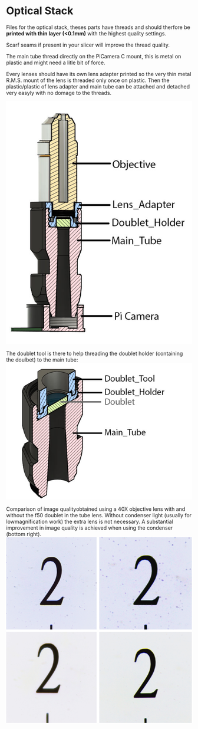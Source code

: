 # Optical Stack

Files for the optical stack, theses parts have threads and should therfore be **printed with thin layer (<0.1mm)** with the highest quality settings.

Scarf seams if present in your slicer will improve the thread quality.

The main tube thread directly on the PiCamera C mount, this is metal on plastic and might need a litle bit of force.

Every lenses should have its own lens adapter printed so the very thin metal R.M.S. mount of the lens is threaded only once on plastic. Then the plastic/plastic of lens adapter and main tube can be attached and detached very easyly with no domage to the threads.

![](img/Stack.jpg)

The doublet tool is there to help threading the doublet holder (containing the doulbet) to the main tube:
![](img/doublet_tool.jpg)

Comparison of image qualityobtained using a 40X objective lens with and without the f50 doublet in the tube lens. Without condenser light (usually for lowmagnification work) the extra lens is not necessary. A substantial improvement in image quality is achieved when using the condenser (bottom right).
![](img/DoubletComparison.jpg)
